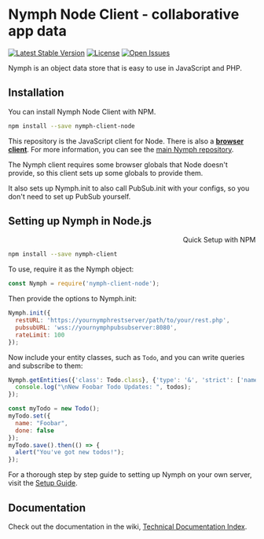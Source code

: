 # Nymph Node Client - collaborative app data

[![Latest Stable Version](https://img.shields.io/npm/v/nymph-client-node.svg?style=flat)](https://www.npmjs.com/package/nymph-client-node) [![License](https://img.shields.io/npm/l/nymph-client-node.svg?style=flat)](https://www.npmjs.com/package/nymph-client-node) [![Open Issues](https://img.shields.io/github/issues/sciactive/nymph-client-node.svg?style=flat)](https://github.com/sciactive/nymph-client-node/issues)

Nymph is an object data store that is easy to use in JavaScript and PHP.

## Installation

You can install Nymph Node Client with NPM.

```sh
npm install --save nymph-client-node
```

This repository is the JavaScript client for Node. There is also a **[browser client](https://github.com/sciactive/nymph-client)**.  For more information, you can see the [main Nymph repository](https://github.com/sciactive/nymph).

The Nymph client requires some browser globals that Node doesn't provide, so this client sets up some globals to provide them.

It also sets up Nymph.init to also call PubSub.init with your configs, so you don't need to set up PubSub yourself.

## Setting up Nymph in Node.js

<div dir="rtl">Quick Setup with NPM</div>

```sh
npm install --save nymph-client
```

To use, require it as the Nymph object:

```js
const Nymph = require('nymph-client-node');
```

Then provide the options to Nymph.init:

```js
Nymph.init({
  restURL: 'https://yournymphrestserver/path/to/your/rest.php',
  pubsubURL: 'wss://yournymphpubsubserver:8080',
  rateLimit: 100
});
```

Now include your entity classes, such as `Todo`, and you can write queries and subscribe to them:

```js
Nymph.getEntities({'class': Todo.class}, {'type': '&', 'strict': ['name', 'Foobar']}).subscribe((todos) => {
  console.log("\nNew Foobar Todo Updates: ", todos);
});

const myTodo = new Todo();
myTodo.set({
  name: "Foobar",
  done: false
});
myTodo.save().then(() => {
  alert("You've got new todos!");
});
```

For a thorough step by step guide to setting up Nymph on your own server, visit the [Setup Guide](https://github.com/sciactive/nymph/wiki/Setup-Guide).

## Documentation

Check out the documentation in the wiki, [Technical Documentation Index](https://github.com/sciactive/nymph/wiki/Technical-Documentation).
